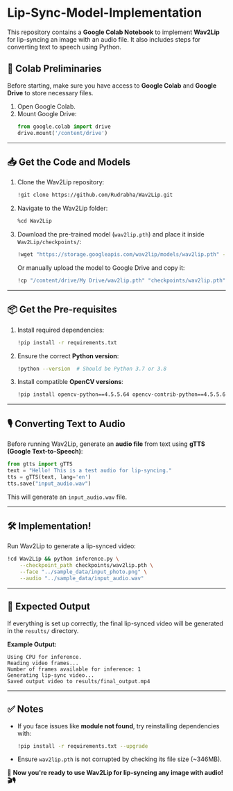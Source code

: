 # Lip-Sync-Model-Implementation

This repository contains a **Google Colab Notebook** to implement **Wav2Lip** for lip-syncing an image with an audio file. It also includes steps for converting text to speech using Python.

## 🚀 **Colab Preliminaries**

Before starting, make sure you have access to **Google Colab** and **Google Drive** to store necessary files.

1. Open Google Colab.
2. Mount Google Drive:
   ```python
   from google.colab import drive
   drive.mount('/content/drive')
   ```

---

## 📥 **Get the Code and Models**

1. Clone the Wav2Lip repository:
   ```bash
   !git clone https://github.com/Rudrabha/Wav2Lip.git
   ```

2. Navigate to the Wav2Lip folder:
   ```bash
   %cd Wav2Lip
   ```

3. Download the pre-trained model (`wav2lip.pth`) and place it inside `Wav2Lip/checkpoints/`:
   ```bash
   !wget "https://storage.googleapis.com/wav2lip/models/wav2lip.pth" -O checkpoints/wav2lip.pth
   ```
   Or manually upload the model to Google Drive and copy it:
   ```bash
   !cp "/content/drive/My Drive/wav2lip.pth" "checkpoints/wav2lip.pth"
   ```

---

## 📦 **Get the Pre-requisites**

1. Install required dependencies:
   ```bash
   !pip install -r requirements.txt
   ```

2. Ensure the correct **Python version**:
   ```bash
   !python --version  # Should be Python 3.7 or 3.8
   ```

3. Install compatible **OpenCV versions**:
   ```bash
   !pip install opencv-python==4.5.5.64 opencv-contrib-python==4.5.5.64
   ```

---

## 🎙 **Converting Text to Audio**

Before running Wav2Lip, generate an **audio file** from text using **gTTS (Google Text-to-Speech)**:

```python
from gtts import gTTS
text = "Hello! This is a test audio for lip-syncing."
tts = gTTS(text, lang='en')
tts.save("input_audio.wav")
```

This will generate an `input_audio.wav` file.

---

## 🛠 **Implementation!**

Run Wav2Lip to generate a lip-synced video:
```bash
!cd Wav2Lip && python inference.py \
    --checkpoint_path checkpoints/wav2lip.pth \
    --face "../sample_data/input_photo.png" \
    --audio "../sample_data/input_audio.wav"
```

---

## 🎯 **Expected Output**

If everything is set up correctly, the final lip-synced video will be generated in the `results/` directory.

**Example Output:**
```
Using CPU for inference.
Reading video frames...
Number of frames available for inference: 1
Generating lip-sync video...
Saved output video to results/final_output.mp4
```

---

## ✅ **Notes**

- If you face issues like **module not found**, try reinstalling dependencies with:
  ```bash
  !pip install -r requirements.txt --upgrade
  ```
- Ensure `wav2lip.pth` is not corrupted by checking its file size (~346MB).

📌 **Now you're ready to use Wav2Lip for lip-syncing any image with audio! 🎬🎙**

